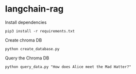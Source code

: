 # langchain-rag

Install dependencies
``` 
pip3 install -r requirements.txt
``` 
Create chroma DB
``` 
python create_database.py
``` 
Query the Chroma DB
``` 
python query_data.py "How does Alice meet the Mad Hatter?"
``` 

